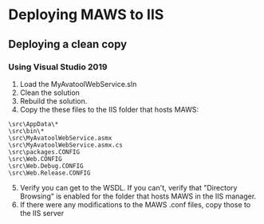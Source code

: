 # Deploying MAWS to IIS

## Deploying a clean copy

### Using Visual Studio 2019
1. Load the MyAvatoolWebService.sln
2. Clean the solution
3. Rebuild the solution.
4. Copy the these files to the IIS folder that hosts MAWS:
```
\src\AppData\*
\src\bin\*
\src\MyAvatoolWebService.asmx
\src\MyAvatoolWebService.asmx.cs
\src\packages.CONFIG
\src\Web.CONFIG
\src\Web.Debug.CONFIG
\src\Web.Release.CONFIG
```
5. Verify you can get to the WSDL. If you can't, verify that "Directory Browsing" is enabled for the folder that hosts MAWS in the IIS manager.
6. If there were any modifications to the MAWS .conf files, copy those to the IIS server